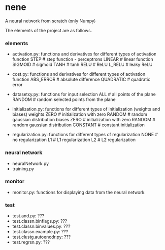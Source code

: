# nene
A neural network from scratch (only Numpy)

The elements of the project are as follows.

### elements

- activation.py: functions and derivatives for different types of activation function
    STEP     # step function - perceptrons
    LINEAR   # linear function
    SIGMOID  # sigmoid
    TANH     # tanh
    RELU     # ReLU
    L_RELU   # leaky ReLU
- cost.py: functions and derivatives for different types of activation function
    ABS_ERROR  # absolute difference
    QUADRATIC  # quadratic error
- datasetxy.py: functions for input selection
    ALL     # all points of the plane
    RANDOM  # random selected points from the plane
- initialization.py: functions for different types of initialization (weights and biases)
    weights
        ZERO    # initialization with zero
        RANDOM  # random gaussian distribution
    biases
        ZERO      # initialization with zero
        RANDOM    # random gaussian distribution
        CONSTANT  # constant initialization

- regularization.py: functions for different types of regularization
    NONE  # no regularization
    L1    # L1 regularization
    L2    # L2 regularization

### neural network

- neuralNetwork.py
- training.py

### monitor

- monitor.py: functions for displaying data from the neural network

### test

- test.and.py: ???
- test.classn.binflags.py: ???
- test.classn.binvalues.py: ???
- test.classn.example.py: ???
- test.clustg.autoencdr.py: ???
- test.regrsn.py: ???

